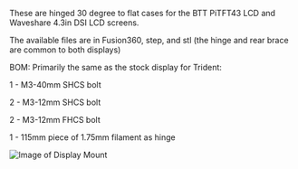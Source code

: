 These are hinged 30 degree to flat cases for the BTT PiTFT43 LCD and Waveshare 4.3in DSI LCD screens.  

The available files are in Fusion360, step, and stl (the hinge and rear brace are common to both displays) 

BOM: 
Primarily the same as the stock display for Trident:

  1 - M3-40mm SHCS bolt
  
  2 - M3-12mm SHCS bolt
  
  2 - M3-12mm FHCS bolt
  
  1 - 115mm piece of 1.75mm filament as hinge

![Image of Display Mount](https://github.com/LoganFraser/VoronMods/blob/main/Displays/BTT%20PITFT43%20LCD%20Mount.png)
